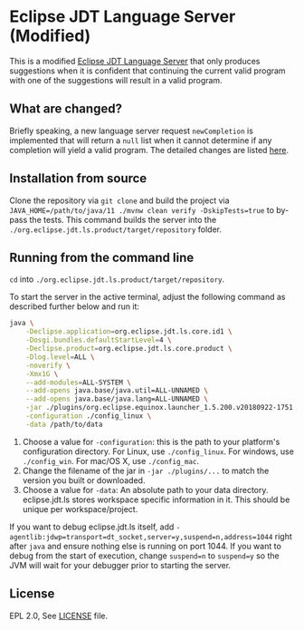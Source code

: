 # Eclipse JDT Language Server (Modified)

This is a modified [Eclipse JDT Language Server](https://github.com/eclipse-jdtls/eclipse.jdt.ls) that only produces suggestions when it is confident that continuing the current valid program with one of the suggestions will result in a valid program.

## What are changed?

Briefly speaking, a new language server request `newCompletion` is implemented that will return a `null` list when it cannot determine if any completion will yield a valid program. The detailed changes are listed [here](https://github.com/UniverseFly/eclipse.jdt.ls/compare/ac420915249aff2de1044c551afd1a7694a8122d...main).

## Installation from source

Clone the repository via `git clone` and build the project via `JAVA_HOME=/path/to/java/11 ./mvnw clean verify -DskipTests=true` to by-pass the tests. This command builds the server into the `./org.eclipse.jdt.ls.product/target/repository` folder.

## Running from the command line

`cd` into `./org.eclipse.jdt.ls.product/target/repository`.

To start the server in the active terminal, adjust the following command as described further below and run it:

```bash
java \
	-Declipse.application=org.eclipse.jdt.ls.core.id1 \
	-Dosgi.bundles.defaultStartLevel=4 \
	-Declipse.product=org.eclipse.jdt.ls.core.product \
	-Dlog.level=ALL \
	-noverify \
	-Xmx1G \
	--add-modules=ALL-SYSTEM \
	--add-opens java.base/java.util=ALL-UNNAMED \
	--add-opens java.base/java.lang=ALL-UNNAMED \
	-jar ./plugins/org.eclipse.equinox.launcher_1.5.200.v20180922-1751.jar \
	-configuration ./config_linux \
	-data /path/to/data
```

1. Choose a value for `-configuration`: this is the path to your platform's configuration directory. For Linux, use `./config_linux`. For windows, use `./config_win`. For mac/OS X, use `./config_mac`.
2. Change the filename of the jar in `-jar ./plugins/...` to match the version you built or downloaded.
3. Choose a value for `-data`: An absolute path to your data directory. eclipse.jdt.ls stores workspace specific information in it. This should be unique per workspace/project.

If you want to debug eclipse.jdt.ls itself, add `-agentlib:jdwp=transport=dt_socket,server=y,suspend=n,address=1044` right after `java` and ensure nothing else is running on port 1044. If you want to debug from the start of execution, change `suspend=n` to `suspend=y` so the JVM will wait for your debugger prior to starting the server.

## License

EPL 2.0, See [LICENSE](LICENSE) file.
